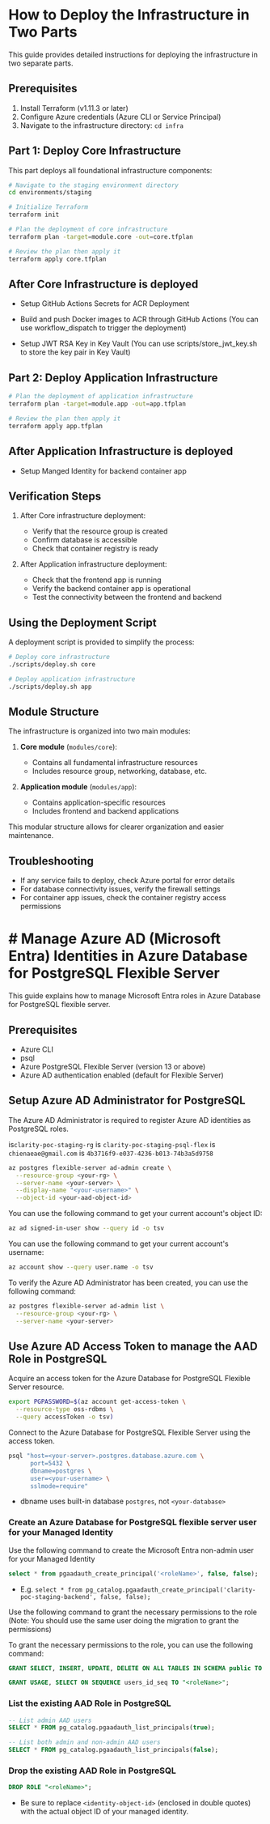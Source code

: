 # How to Deploy the Infrastructure in Two Parts

This guide provides detailed instructions for deploying the infrastructure in two separate parts.

## Prerequisites

1. Install Terraform (v1.11.3 or later)
2. Configure Azure credentials (Azure CLI or Service Principal)
3. Navigate to the infrastructure directory: `cd infra`

## Part 1: Deploy Core Infrastructure

This part deploys all foundational infrastructure components:

```bash
# Navigate to the staging environment directory
cd environments/staging

# Initialize Terraform
terraform init

# Plan the deployment of core infrastructure
terraform plan -target=module.core -out=core.tfplan

# Review the plan then apply it
terraform apply core.tfplan
```

## After Core Infrastructure is deployed

- Setup GitHub Actions Secrets for ACR Deployment

- Build and push Docker images to ACR through GitHub Actions (You can use workflow_dispatch to trigger the deployment)

- Setup JWT RSA Key in Key Vault (You can use scripts/store_jwt_key.sh to store the key pair in Key Vault)

## Part 2: Deploy Application Infrastructure

```bash
# Plan the deployment of application infrastructure
terraform plan -target=module.app -out=app.tfplan

# Review the plan then apply it
terraform apply app.tfplan
```

## After Application Infrastructure is deployed

- Setup Manged Identity for backend container app

## Verification Steps

1. After Core infrastructure deployment:
   - Verify that the resource group is created
   - Confirm database is accessible
   - Check that container registry is ready

2. After Application infrastructure deployment:
   - Check that the frontend app is running
   - Verify the backend container app is operational
   - Test the connectivity between the frontend and backend

## Using the Deployment Script

A deployment script is provided to simplify the process:

```bash
# Deploy core infrastructure
./scripts/deploy.sh core

# Deploy application infrastructure
./scripts/deploy.sh app
```

## Module Structure

The infrastructure is organized into two main modules:

1. **Core module** (`modules/core`):
   - Contains all fundamental infrastructure resources
   - Includes resource group, networking, database, etc.

2. **Application module** (`modules/app`):
   - Contains application-specific resources
   - Includes frontend and backend applications

This modular structure allows for clearer organization and easier maintenance.

## Troubleshooting

- If any service fails to deploy, check Azure portal for error details
- For database connectivity issues, verify the firewall settings
- For container app issues, check the container registry access permissions

# # Manage Azure AD (Microsoft Entra) Identities in Azure Database for PostgreSQL Flexible Server

This guide explains how to manage Microsoft Entra roles in Azure Database for PostgreSQL flexible server.

## Prerequisites

- Azure CLI
- psql
- Azure PostgreSQL Flexible Server (version 13 or above)
- Azure AD authentication enabled (default for Flexible Server)

## Setup Azure AD Administrator for PostgreSQL

The Azure AD Administrator is required to register Azure AD identities as PostgreSQL roles.

<your-rg> is`clarity-poc-staging-rg`
<your-server> is `clarity-poc-staging-psql-flex`
<your-username> is `chienaeae@gmail.com`
<your-aad-object-id> is `4b3716f9-e037-4236-b013-74b3a5d9758`

```bash
az postgres flexible-server ad-admin create \
  --resource-group <your-rg> \
  --server-name <your-server> \
  --display-name "<your-username>" \
  --object-id <your-aad-object-id>
```

You can use the following command to get your current account's object ID:

```bash
az ad signed-in-user show --query id -o tsv

```

You can use the following command to get your current account's username:

```bash
az account show --query user.name -o tsv
```


To verify the Azure AD Administrator has been created, you can use the following command:

```bash
az postgres flexible-server ad-admin list \
  --resource-group <your-rg> \
  --server-name <your-server>
```

## Use Azure AD Access Token to manage the AAD Role in PostgreSQL

Acquire an access token for the Azure Database for PostgreSQL Flexible Server resource.
```bash
export PGPASSWORD=$(az account get-access-token \
  --resource-type oss-rdbms \
  --query accessToken -o tsv)
```

Connect to the Azure Database for PostgreSQL Flexible Server using the access token.
```bash
psql "host=<your-server>.postgres.database.azure.com \
      port=5432 \
      dbname=postgres \
      user=<your-username> \
      sslmode=require"

```
- dbname uses built-in database `postgres`, not `<your-database>`

### Create an Azure Database for PostgreSQL flexible server user for your Managed Identity

Use the following command to create the Microsoft Entra non-admin user for your Managed Identity

```sql
select * from pgaadauth_create_principal('<roleName>', false, false);
```
- E.g. `select * from pg_catalog.pgaadauth_create_principal('clarity-poc-staging-backend', false, false);`

Use the following command to grant the necessary permissions to the role (Note: You should use the same user doing the migration to grant the permissions)

To grant the necessary permissions to the role, you can use the following command:
```sql
GRANT SELECT, INSERT, UPDATE, DELETE ON ALL TABLES IN SCHEMA public TO "<roleName>";

GRANT USAGE, SELECT ON SEQUENCE users_id_seq TO "<roleName>";
```

### List the existing AAD Role in PostgreSQL

```sql
-- List admin AAD users
SELECT * FROM pg_catalog.pgaadauth_list_principals(true);

-- List both admin and non-admin AAD users
SELECT * FROM pg_catalog.pgaadauth_list_principals(false);

```

### Drop the existing AAD Role in PostgreSQL

```sql
DROP ROLE "<roleName>";
```
- Be sure to replace `<identity-object-id>` (enclosed in double quotes) with the actual object ID of your managed identity.
